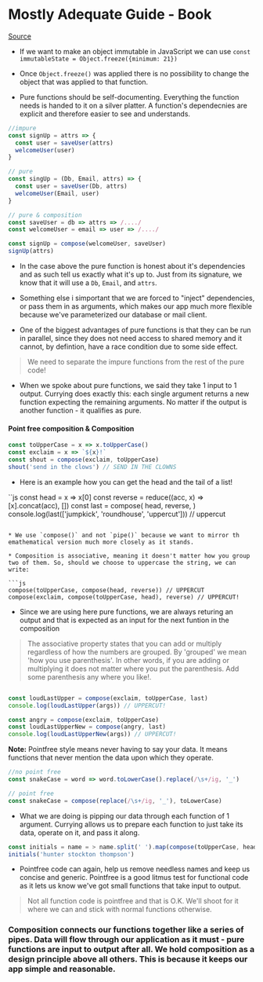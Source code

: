 # Mostly Adequate Guide - Book

[Source](https://github.com/MostlyAdequate/mostly-adequate-guide/blob/master/ch03.md)

* If we want to make an object immutable in JavaScript we can use `const immutableState = Object.freeze({minimum: 21})`

* Once `Object.freeze()` was applied there is no possibility to change the object that was applied to that function.

* Pure functions should be self-documenting. Everything the function needs is handed to it on a silver platter. A function's dependecnies are explicit and therefore easier to see and understands.

```js
//impure
const signUp = attrs => {
  const user = saveUser(attrs)
  welcomeUser(user)
}

// pure
const singUp = (Db, Email, attrs) => {
  const user = saveUser(Db, attrs)
  welcomeUser(Email, user)
}

// pure & composition
const saveUser = db => attrs => /..../
const welcomeUser = email => user => /..../

const signUp = compose(welcomeUser, saveUser)
signUp(attrs)

```

* In the case above the pure function is honest about it's dependencies and as such tell us exactly what it's up to. Just from its signature, we know that it will use a `Db`, `Email`, and `attrs`. 

* Something else i simportant that we are forced to "inject" dependencies, or pass them in as arguments, which makes our app much more flexible because we've parameterized our database or mail client.

* One of the biggest advantages of pure functions is that they can be run in parallel, since they does not need access to shared memory and it cannot, by defintion, have a race condition due to some side effect.

> We need to separate the impure functions from the rest of the pure code!

* When we spoke about pure functions, we said they take 1 input to 1 output. Currying does exactly this: each single argument returns a new function expecting the remaining arguments. No matter if the output is another function - it qualifies as pure.

#### Point free composition & Composition

```js
const toUpperCase = x => x.toUpperCase()
const exclaim = x => `${x}!`
const shout = compose(exclaim, toUpperCase)
shout('send in the clows') // SEND IN THE CLOWNS
```

* Here is an example how you can get the head and the tail of a list!

``js
const head = x => x[0]
const reverse = reduce((acc, x) => [x].concat(acc), [])
const last = compose(
    head,
    reverse,
)
console.log(last(['jumpkick', 'roundhouse', 'uppercut'])) // uppercut
```

* We use `compose()` and not `pipe()` because we want to mirror th emathematical version much more closely as it stands.

* Composition is associative, meaning it doesn't matter how you group two of them. So, should we choose to uppercase the string, we can write:

```js
compose(toUpperCase, compose(head, reverse)) // UPPERCUT
compose(exclaim, compose(toUpperCase, head), reverse) // UPPERCUT!
```
* Since we are using here pure functions, we are always returing an output and that is expected as an input for the next funtion in the composition

> The associative property states that you can add or multiply regardless of how the numbers are grouped. By 'grouped' we mean 'how you use parenthesis'. In other words, if you are adding or multiplying it does not matter where you put the parenthesis. Add some parenthesis any where you like!.

```js

const loudLastUpper = compose(exclaim, toUpperCase, last)
console.log(loudLastUpper(args)) // UPPERCUT!

const angry = compose(exclaim, toUpperCase)
const loudLastUpperNew = compose(angry, last)
console.log(loudLastUpperNew(args)) // UPPERCUT!
```

**Note:** Pointfree style means never having to say your data. It means functions that never mention the data upon which they operate. 

```js
//no point free
const snakeCase = word => word.toLowerCase().replace(/\s+/ig, '_')

// point free
const snakeCase = compose(replace(/\s+/ig, '_'), toLowerCase)
```

* What we are doing is pipping our data through each function of 1 argument. Currying allows us to prepare each function to just take its data, operate on it, and pass it along. 

```js
const initials = name = > name.split(' ').map(compose(toUpperCase, head).join('. ')
initials('hunter stockton thompson')
```
* Pointfree code can again, help us remove needless names and keep us concise and generic. Pointfree is a good litmus test for functional code as it lets us know we've got small functions that take input to output. 

> Not all function code is pointfree and that is O.K. We'll shoot for it where we can and stick with normal functions otherwise.

### Composition connects our functions together like a series of pipes. Data will flow through our application as it must - pure functions are input to output after all. We hold composition as a design principle above all others. This is because it keeps our app simple and reasonable. 
